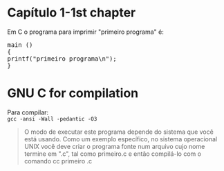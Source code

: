 # Capítulo 1-1st chapter

<p>Em C o programa para imprimir "primeiro programa" &eacute;:</p>
<pre>main ()
{
printf("primeiro programa\n");
}
</pre>

# GNU C for compilation
<p>Para compilar: <code>	
gcc -ansi -Wall -pedantic -O3
</code></p>

<blockquote>O modo de executar este programa depende do sistema que você está usando. Como um exemplo específico, no sistema operacional UNIX você deve criar o programa fonte num arquivo cujo nome termine em ".c", tal como primeiro.c e então compilá-lo com o comando 
cc primeiro .c 
</blockquote>
